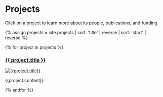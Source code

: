 # Projects

Click on a project to learn more about its people, publications, and funding.

{% assign projects = site.projects |
  sort: 'title' | reverse |
  sort: 'start' | reverse %}

<div class="project-grid">

{% for project in projects %}

<div markdown="1">

### [{{ project.title }}]({{project.url}})

<a href="{{project.url}}">
<img src="{{project.image}}" alt="{{project.title}}" class="project" />
</a>

{{project.content}}

</div>

{% endfor %}

</div>

